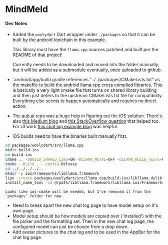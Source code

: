 # MindMeld


#### Dev Notes

*   Added the `woolydart` Dart wrapper under `./packages` so that it can be built by the android
    toolchain in this example.

    This library must have the `llama.cpp` sources patched and built per the README of that project!

    Currently needs to be downloaded and moved into the folder manually, but it will be added as
    a submodule eventually, once uploaded to github.

*   `android/app/build.gradle references "../../packages/CMakeLists.txt" as the makefile to 
    build the android llama.cpp cross compiled libraries. This is basically a very light cmake
    file that turns on shared library building and then just defers to the upstream CMakeLists.txt
    file for compatibility. Everything else seems to happen automatically and requires no
    direct action.

*   The [aub.ai](https://github.com/BrutalCoding/aub.ai/) repo was a huge help in figuring 
    out the iOS solution. There's also [this Medium blog](https://medium.com/@khaifunglim97/how-to-build-a-flutter-app-with-c-c-libraries-via-ffi-on-android-and-ios-including-opencv-1e2124e85019)
    and [this StackOverflow question](https://stackoverflow.com/questions/69214595/how-to-manually-add-a-xcframework-to-a-flutter-ios-plugin/70210039#70210039)
    that helped too. For UI work [this chat log example blog](https://www.freecodecamp.org/news/build-a-chat-app-ui-with-flutter/) was helpful.

*   iOS builds need to have the binaries built manually first.

```bash
cd packages/woolydart/src/llama.cpp
mkdir build-ios
cd build-ios
cmake .. -DBUILD_SHARED_LIBS=ON -DLLAMA_METAL=OFF -DLLAMA_BUILD_TESTS=OFF -DLLAMA_BUILD_EXAMPLES=OFF -DLLAMA_BUILD_SERVER=OFF -DCMAKE_TOOLCHAIN_FILE=../../../../ios-cmake/ios.toolchain.cmake -DPLATFORM=OS64
cmake --build . --config Release
cd ../../../../..
mkdir -p ios/Frameworks/libllama.framework
lipo -create packages/woolydart/src/llama.cpp/build-ios/libllama.dylib -output ios/Frameworks/libllama.framework/libllama
install_name_tool -id @rpath/libllama.framework/libllama ios/Frameworks/libllama.framework/libllama
```

    Looks like ios-cmake will be needed, but I've removed it from the `packages` folder for now.

* Need to break apart the new chat log page to have model setup on it's own page.
* Model setup should be how models are copied over ('installed') with the file picker
  and the formatting set. Then in the new chat log page, the configured model can just be
  chosen from a drop down.
* Add avatar pictures to the chat log and to be used in the AppBar for the chat log page